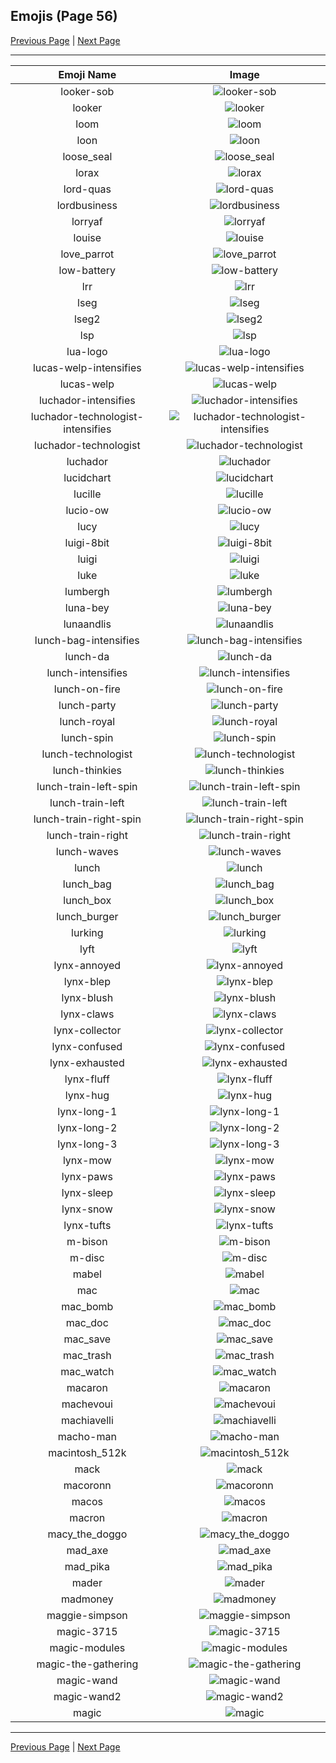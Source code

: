 
## Emojis (Page 56)

[Previous Page](/docs/hashicorp/page-l-0055.md)
  | [Next Page](/docs/hashicorp/page-m-0057.md)

<hr />

|Emoji Name|Image|
| :-: | :-: |
|looker-sob| ![looker-sob](/emojis/hashicorp/looker-sob.png)|
|looker| ![looker](/emojis/hashicorp/looker.png)|
|loom| ![loom](/emojis/hashicorp/loom.png)|
|loon| ![loon](/emojis/hashicorp/loon.png)|
|loose_seal| ![loose_seal](/emojis/hashicorp/loose_seal.png)|
|lorax| ![lorax](/emojis/hashicorp/lorax.png)|
|lord-quas| ![lord-quas](/emojis/hashicorp/lord-quas.gif)|
|lordbusiness| ![lordbusiness](/emojis/hashicorp/lordbusiness.png)|
|lorryaf| ![lorryaf](/emojis/hashicorp/lorryaf.png)|
|louise| ![louise](/emojis/hashicorp/louise.jpg)|
|love_parrot| ![love_parrot](/emojis/hashicorp/love_parrot.gif)|
|low-battery| ![low-battery](/emojis/hashicorp/low-battery.png)|
|lrr| ![lrr](/emojis/hashicorp/lrr.png)|
|lseg| ![lseg](/emojis/hashicorp/lseg.png)|
|lseg2| ![lseg2](/emojis/hashicorp/lseg2.png)|
|lsp| ![lsp](/emojis/hashicorp/lsp.gif)|
|lua-logo| ![lua-logo](/emojis/hashicorp/lua-logo.png)|
|lucas-welp-intensifies| ![lucas-welp-intensifies](/emojis/hashicorp/lucas-welp-intensifies.gif)|
|lucas-welp| ![lucas-welp](/emojis/hashicorp/lucas-welp.png)|
|luchador-intensifies| ![luchador-intensifies](/emojis/hashicorp/luchador-intensifies.gif)|
|luchador-technologist-intensifies| ![luchador-technologist-intensifies](/emojis/hashicorp/luchador-technologist-intensifies.gif)|
|luchador-technologist| ![luchador-technologist](/emojis/hashicorp/luchador-technologist.png)|
|luchador| ![luchador](/emojis/hashicorp/luchador.png)|
|lucidchart| ![lucidchart](/emojis/hashicorp/lucidchart.png)|
|lucille| ![lucille](/emojis/hashicorp/lucille.png)|
|lucio-ow| ![lucio-ow](/emojis/hashicorp/lucio-ow.png)|
|lucy| ![lucy](/emojis/hashicorp/lucy.jpg)|
|luigi-8bit| ![luigi-8bit](/emojis/hashicorp/luigi-8bit.png)|
|luigi| ![luigi](/emojis/hashicorp/luigi.png)|
|luke| ![luke](/emojis/hashicorp/luke.png)|
|lumbergh| ![lumbergh](/emojis/hashicorp/lumbergh.jpg)|
|luna-bey| ![luna-bey](/emojis/hashicorp/luna-bey.jpg)|
|lunaandlis| ![lunaandlis](/emojis/hashicorp/lunaandlis.png)|
|lunch-bag-intensifies| ![lunch-bag-intensifies](/emojis/hashicorp/lunch-bag-intensifies.gif)|
|lunch-da| ![lunch-da](/emojis/hashicorp/lunch-da.png)|
|lunch-intensifies| ![lunch-intensifies](/emojis/hashicorp/lunch-intensifies.gif)|
|lunch-on-fire| ![lunch-on-fire](/emojis/hashicorp/lunch-on-fire.gif)|
|lunch-party| ![lunch-party](/emojis/hashicorp/lunch-party.gif)|
|lunch-royal| ![lunch-royal](/emojis/hashicorp/lunch-royal.png)|
|lunch-spin| ![lunch-spin](/emojis/hashicorp/lunch-spin.gif)|
|lunch-technologist| ![lunch-technologist](/emojis/hashicorp/lunch-technologist.png)|
|lunch-thinkies| ![lunch-thinkies](/emojis/hashicorp/lunch-thinkies.png)|
|lunch-train-left-spin| ![lunch-train-left-spin](/emojis/hashicorp/lunch-train-left-spin.gif)|
|lunch-train-left| ![lunch-train-left](/emojis/hashicorp/lunch-train-left.png)|
|lunch-train-right-spin| ![lunch-train-right-spin](/emojis/hashicorp/lunch-train-right-spin.gif)|
|lunch-train-right| ![lunch-train-right](/emojis/hashicorp/lunch-train-right.png)|
|lunch-waves| ![lunch-waves](/emojis/hashicorp/lunch-waves.gif)|
|lunch| ![lunch](/emojis/hashicorp/lunch.png)|
|lunch_bag| ![lunch_bag](/emojis/hashicorp/lunch_bag.png)|
|lunch_box| ![lunch_box](/emojis/hashicorp/lunch_box.gif)|
|lunch_burger| ![lunch_burger](/emojis/hashicorp/lunch_burger.gif)|
|lurking| ![lurking](/emojis/hashicorp/lurking.png)|
|lyft| ![lyft](/emojis/hashicorp/lyft.png)|
|lynx-annoyed| ![lynx-annoyed](/emojis/hashicorp/lynx-annoyed.png)|
|lynx-blep| ![lynx-blep](/emojis/hashicorp/lynx-blep.png)|
|lynx-blush| ![lynx-blush](/emojis/hashicorp/lynx-blush.png)|
|lynx-claws| ![lynx-claws](/emojis/hashicorp/lynx-claws.png)|
|lynx-collector| ![lynx-collector](/emojis/hashicorp/lynx-collector.png)|
|lynx-confused| ![lynx-confused](/emojis/hashicorp/lynx-confused.png)|
|lynx-exhausted| ![lynx-exhausted](/emojis/hashicorp/lynx-exhausted.png)|
|lynx-fluff| ![lynx-fluff](/emojis/hashicorp/lynx-fluff.png)|
|lynx-hug| ![lynx-hug](/emojis/hashicorp/lynx-hug.png)|
|lynx-long-1| ![lynx-long-1](/emojis/hashicorp/lynx-long-1.png)|
|lynx-long-2| ![lynx-long-2](/emojis/hashicorp/lynx-long-2.png)|
|lynx-long-3| ![lynx-long-3](/emojis/hashicorp/lynx-long-3.png)|
|lynx-mow| ![lynx-mow](/emojis/hashicorp/lynx-mow.png)|
|lynx-paws| ![lynx-paws](/emojis/hashicorp/lynx-paws.png)|
|lynx-sleep| ![lynx-sleep](/emojis/hashicorp/lynx-sleep.png)|
|lynx-snow| ![lynx-snow](/emojis/hashicorp/lynx-snow.png)|
|lynx-tufts| ![lynx-tufts](/emojis/hashicorp/lynx-tufts.png)|
|m-bison| ![m-bison](/emojis/hashicorp/m-bison.png)|
|m-disc| ![m-disc](/emojis/hashicorp/m-disc.png)|
|mabel| ![mabel](/emojis/hashicorp/mabel.png)|
|mac| ![mac](/emojis/hashicorp/mac.png)|
|mac_bomb| ![mac_bomb](/emojis/hashicorp/mac_bomb.png)|
|mac_doc| ![mac_doc](/emojis/hashicorp/mac_doc.png)|
|mac_save| ![mac_save](/emojis/hashicorp/mac_save.png)|
|mac_trash| ![mac_trash](/emojis/hashicorp/mac_trash.png)|
|mac_watch| ![mac_watch](/emojis/hashicorp/mac_watch.png)|
|macaron| ![macaron](/emojis/hashicorp/macaron.jpg)|
|machevoui| ![machevoui](/emojis/hashicorp/machevoui.png)|
|machiavelli| ![machiavelli](/emojis/hashicorp/machiavelli.jpg)|
|macho-man| ![macho-man](/emojis/hashicorp/macho-man.gif)|
|macintosh_512k| ![macintosh_512k](/emojis/hashicorp/macintosh_512k.png)|
|mack| ![mack](/emojis/hashicorp/mack.jpg)|
|macoronn| ![macoronn](/emojis/hashicorp/macoronn.png)|
|macos| ![macos](/emojis/hashicorp/macos.png)|
|macron| ![macron](/emojis/hashicorp/macron.png)|
|macy_the_doggo| ![macy_the_doggo](/emojis/hashicorp/macy_the_doggo.png)|
|mad_axe| ![mad_axe](/emojis/hashicorp/mad_axe.gif)|
|mad_pika| ![mad_pika](/emojis/hashicorp/mad_pika.png)|
|mader| ![mader](/emojis/hashicorp/mader.jpg)|
|madmoney| ![madmoney](/emojis/hashicorp/madmoney.jpg)|
|maggie-simpson| ![maggie-simpson](/emojis/hashicorp/maggie-simpson.png)|
|magic-3715| ![magic-3715](/emojis/hashicorp/magic-3715.gif)|
|magic-modules| ![magic-modules](/emojis/hashicorp/magic-modules.png)|
|magic-the-gathering| ![magic-the-gathering](/emojis/hashicorp/magic-the-gathering.jpg)|
|magic-wand| ![magic-wand](/emojis/hashicorp/magic-wand.png)|
|magic-wand2| ![magic-wand2](/emojis/hashicorp/magic-wand2.png)|
|magic| ![magic](/emojis/hashicorp/magic.gif)|

<hr/>

[Previous Page](/docs/hashicorp/page-l-0055.md)
  | [Next Page](/docs/hashicorp/page-m-0057.md)